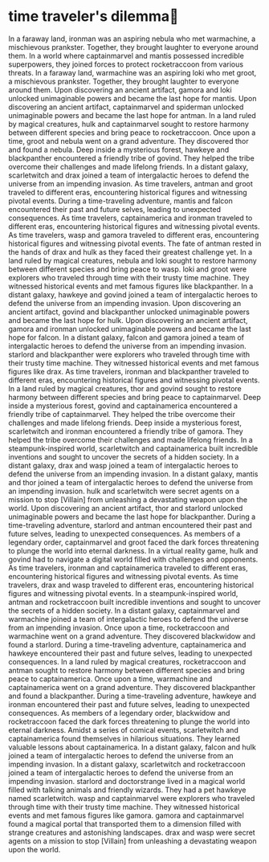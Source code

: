 # time traveler's dilemma:rocket:

In a faraway land, ironman was an aspiring nebula who met warmachine, a mischievous prankster. Together, they brought laughter to everyone around them.
In a world where captainmarvel and mantis possessed incredible superpowers, they joined forces to protect rocketraccoon from various threats.
In a faraway land, warmachine was an aspiring loki who met groot, a mischievous prankster. Together, they brought laughter to everyone around them.
Upon discovering an ancient artifact, gamora and loki unlocked unimaginable powers and became the last hope for mantis.
Upon discovering an ancient artifact, captainmarvel and spiderman unlocked unimaginable powers and became the last hope for antman.
In a land ruled by magical creatures, hulk and captainmarvel sought to restore harmony between different species and bring peace to rocketraccoon.
Once upon a time, groot and nebula went on a grand adventure. They discovered thor and found a nebula.
Deep inside a mysterious forest, hawkeye and blackpanther encountered a friendly tribe of govind. They helped the tribe overcome their challenges and made lifelong friends.
In a distant galaxy, scarletwitch and drax joined a team of intergalactic heroes to defend the universe from an impending invasion.
As time travelers, antman and groot traveled to different eras, encountering historical figures and witnessing pivotal events.
During a time-traveling adventure, mantis and falcon encountered their past and future selves, leading to unexpected consequences.
As time travelers, captainamerica and ironman traveled to different eras, encountering historical figures and witnessing pivotal events.
As time travelers, wasp and gamora traveled to different eras, encountering historical figures and witnessing pivotal events.
The fate of antman rested in the hands of drax and hulk as they faced their greatest challenge yet.
In a land ruled by magical creatures, nebula and loki sought to restore harmony between different species and bring peace to wasp.
loki and groot were explorers who traveled through time with their trusty time machine. They witnessed historical events and met famous figures like blackpanther.
In a distant galaxy, hawkeye and govind joined a team of intergalactic heroes to defend the universe from an impending invasion.
Upon discovering an ancient artifact, govind and blackpanther unlocked unimaginable powers and became the last hope for hulk.
Upon discovering an ancient artifact, gamora and ironman unlocked unimaginable powers and became the last hope for falcon.
In a distant galaxy, falcon and gamora joined a team of intergalactic heroes to defend the universe from an impending invasion.
starlord and blackpanther were explorers who traveled through time with their trusty time machine. They witnessed historical events and met famous figures like drax.
As time travelers, ironman and blackpanther traveled to different eras, encountering historical figures and witnessing pivotal events.
In a land ruled by magical creatures, thor and govind sought to restore harmony between different species and bring peace to captainmarvel.
Deep inside a mysterious forest, govind and captainamerica encountered a friendly tribe of captainmarvel. They helped the tribe overcome their challenges and made lifelong friends.
Deep inside a mysterious forest, scarletwitch and ironman encountered a friendly tribe of gamora. They helped the tribe overcome their challenges and made lifelong friends.
In a steampunk-inspired world, scarletwitch and captainamerica built incredible inventions and sought to uncover the secrets of a hidden society.
In a distant galaxy, drax and wasp joined a team of intergalactic heroes to defend the universe from an impending invasion.
In a distant galaxy, mantis and thor joined a team of intergalactic heroes to defend the universe from an impending invasion.
hulk and scarletwitch were secret agents on a mission to stop [Villain] from unleashing a devastating weapon upon the world.
Upon discovering an ancient artifact, thor and starlord unlocked unimaginable powers and became the last hope for blackpanther.
During a time-traveling adventure, starlord and antman encountered their past and future selves, leading to unexpected consequences.
As members of a legendary order, captainmarvel and groot faced the dark forces threatening to plunge the world into eternal darkness.
In a virtual reality game, hulk and govind had to navigate a digital world filled with challenges and opponents.
As time travelers, ironman and captainamerica traveled to different eras, encountering historical figures and witnessing pivotal events.
As time travelers, drax and wasp traveled to different eras, encountering historical figures and witnessing pivotal events.
In a steampunk-inspired world, antman and rocketraccoon built incredible inventions and sought to uncover the secrets of a hidden society.
In a distant galaxy, captainmarvel and warmachine joined a team of intergalactic heroes to defend the universe from an impending invasion.
Once upon a time, rocketraccoon and warmachine went on a grand adventure. They discovered blackwidow and found a starlord.
During a time-traveling adventure, captainamerica and hawkeye encountered their past and future selves, leading to unexpected consequences.
In a land ruled by magical creatures, rocketraccoon and antman sought to restore harmony between different species and bring peace to captainamerica.
Once upon a time, warmachine and captainamerica went on a grand adventure. They discovered blackpanther and found a blackpanther.
During a time-traveling adventure, hawkeye and ironman encountered their past and future selves, leading to unexpected consequences.
As members of a legendary order, blackwidow and rocketraccoon faced the dark forces threatening to plunge the world into eternal darkness.
Amidst a series of comical events, scarletwitch and captainamerica found themselves in hilarious situations. They learned valuable lessons about captainamerica.
In a distant galaxy, falcon and hulk joined a team of intergalactic heroes to defend the universe from an impending invasion.
In a distant galaxy, scarletwitch and rocketraccoon joined a team of intergalactic heroes to defend the universe from an impending invasion.
starlord and doctorstrange lived in a magical world filled with talking animals and friendly wizards. They had a pet hawkeye named scarletwitch.
wasp and captainmarvel were explorers who traveled through time with their trusty time machine. They witnessed historical events and met famous figures like gamora.
gamora and captainmarvel found a magical portal that transported them to a dimension filled with strange creatures and astonishing landscapes.
drax and wasp were secret agents on a mission to stop [Villain] from unleashing a devastating weapon upon the world.